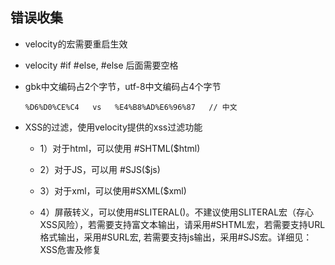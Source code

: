 ## 错误收集

* velocity的宏需要重启生效

* velocity #if #else, #else 后面需要空格

* gbk中文编码占2个字节，utf-8中文编码占4个字节

  `%D6%D0%CE%C4   vs   %E4%B8%AD%E6%96%87   // 中文`

* XSS的过滤，使用velocity提供的xss过滤功能  

    - 1）对于html，可以使用  #SHTML($html)

    - 2）对于JS，可以用 #SJS($js)

    - 3）对于xml，可以使用#SXML($xml)

    - 4）屏蔽转义，可以使用#SLITERAL()。不建议使用SLITERAL宏（存心XSS风险），若需要支持富文本输出，请采用#SHTML宏，若需要支持URL格式输出，采用#SURL宏, 若需要支持js输出，采用#SJS宏。详细见：XSS危害及修复
